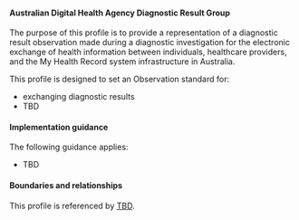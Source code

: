 #### Australian Digital Health Agency Diagnostic Result Group
The purpose of this profile is to provide a representation of a diagnostic result observation made during a diagnostic investigation for the electronic exchange of health information between individuals, healthcare providers, and the My Health Record system infrastructure in Australia.

This profile is designed to set an Observation standard for:
* exchanging diagnostic results
* TBD


#### Implementation guidance
The following guidance applies:
* TBD


#### Boundaries and relationships
This profile is referenced by 
[TBD](StructureDefinition-TBD-1.html).
